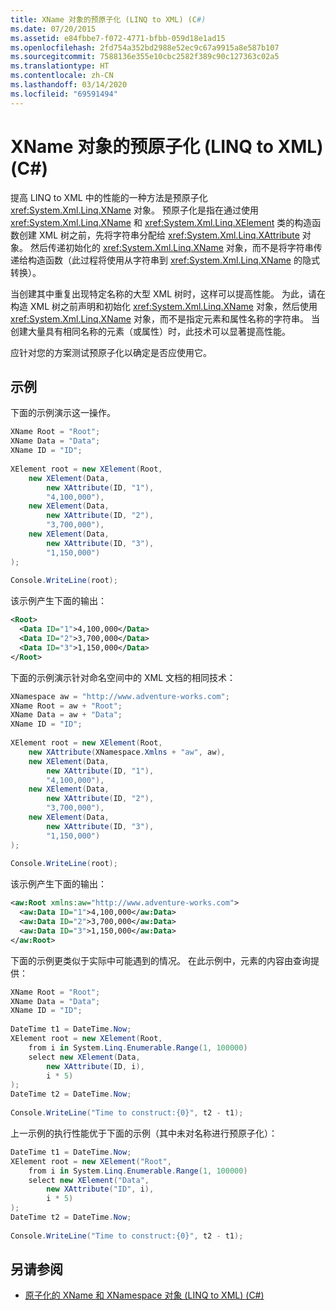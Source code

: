 ```yaml
---
title: XName 对象的预原子化 (LINQ to XML) (C#)
ms.date: 07/20/2015
ms.assetid: e84fbbe7-f072-4771-bfbb-059d18e1ad15
ms.openlocfilehash: 2fd754a352bd2988e52ec9c67a9915a8e587b107
ms.sourcegitcommit: 7588136e355e10cbc2582f389c90c127363c02a5
ms.translationtype: HT
ms.contentlocale: zh-CN
ms.lasthandoff: 03/14/2020
ms.locfileid: "69591494"
---
```

# <a name="pre-atomization-of-xname-objects-linq-to-xml-c"></a>XName 对象的预原子化 (LINQ to XML) (C#)
提高 LINQ to XML 中的性能的一种方法是预原子化 <xref:System.Xml.Linq.XName> 对象。 预原子化是指在通过使用 <xref:System.Xml.Linq.XName> 和 <xref:System.Xml.Linq.XElement> 类的构造函数创建 XML 树之前，先将字符串分配给 <xref:System.Xml.Linq.XAttribute> 对象。 然后传递初始化的 <xref:System.Xml.Linq.XName> 对象，而不是将字符串传递给构造函数（此过程将使用从字符串到 <xref:System.Xml.Linq.XName> 的隐式转换）。  
  
 当创建其中重复出现特定名称的大型 XML 树时，这样可以提高性能。 为此，请在构造 XML 树之前声明和初始化 <xref:System.Xml.Linq.XName> 对象，然后使用 <xref:System.Xml.Linq.XName> 对象，而不是指定元素和属性名称的字符串。 当创建大量具有相同名称的元素（或属性）时，此技术可以显著提高性能。  
  
 应针对您的方案测试预原子化以确定是否应使用它。  
  
## <a name="example"></a>示例  
 下面的示例演示这一操作。  
  
```csharp  
XName Root = "Root";  
XName Data = "Data";  
XName ID = "ID";  
  
XElement root = new XElement(Root,  
    new XElement(Data,  
        new XAttribute(ID, "1"),  
        "4,100,000"),  
    new XElement(Data,  
        new XAttribute(ID, "2"),  
        "3,700,000"),  
    new XElement(Data,  
        new XAttribute(ID, "3"),  
        "1,150,000")  
);  
  
Console.WriteLine(root);  
```  
  
 该示例产生下面的输出：  
  
```xml  
<Root>  
  <Data ID="1">4,100,000</Data>  
  <Data ID="2">3,700,000</Data>  
  <Data ID="3">1,150,000</Data>  
</Root>  
```  
  
 下面的示例演示针对命名空间中的 XML 文档的相同技术：  
  
```csharp  
XNamespace aw = "http://www.adventure-works.com";  
XName Root = aw + "Root";  
XName Data = aw + "Data";  
XName ID = "ID";  
  
XElement root = new XElement(Root,  
    new XAttribute(XNamespace.Xmlns + "aw", aw),  
    new XElement(Data,  
        new XAttribute(ID, "1"),  
        "4,100,000"),  
    new XElement(Data,  
        new XAttribute(ID, "2"),  
        "3,700,000"),  
    new XElement(Data,  
        new XAttribute(ID, "3"),  
        "1,150,000")  
);  
  
Console.WriteLine(root);  
```  
  
 该示例产生下面的输出：  
  
```xml  
<aw:Root xmlns:aw="http://www.adventure-works.com">  
  <aw:Data ID="1">4,100,000</aw:Data>  
  <aw:Data ID="2">3,700,000</aw:Data>  
  <aw:Data ID="3">1,150,000</aw:Data>  
</aw:Root>  
```  
  
 下面的示例更类似于实际中可能遇到的情况。 在此示例中，元素的内容由查询提供：  
  
```csharp  
XName Root = "Root";  
XName Data = "Data";  
XName ID = "ID";  
  
DateTime t1 = DateTime.Now;  
XElement root = new XElement(Root,  
    from i in System.Linq.Enumerable.Range(1, 100000)  
    select new XElement(Data,  
        new XAttribute(ID, i),  
        i * 5)  
);  
DateTime t2 = DateTime.Now;  
  
Console.WriteLine("Time to construct:{0}", t2 - t1);  
```  
  
 上一示例的执行性能优于下面的示例（其中未对名称进行预原子化）：  
  
```csharp  
DateTime t1 = DateTime.Now;  
XElement root = new XElement("Root",  
    from i in System.Linq.Enumerable.Range(1, 100000)  
    select new XElement("Data",  
        new XAttribute("ID", i),  
        i * 5)  
);  
DateTime t2 = DateTime.Now;  
  
Console.WriteLine("Time to construct:{0}", t2 - t1);  
```  
  
## <a name="see-also"></a>另请参阅

- [原子化的 XName 和 XNamespace 对象 (LINQ to XML) (C#)](./atomized-xname-and-xnamespace-objects-linq-to-xml.md)

